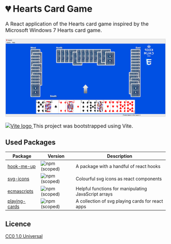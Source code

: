 
#  &#128148; Hearts Card Game


<p style="font-size: 12pt">
A React application of the Hearts card game inspired by the Microsoft Windows 7 Hearts card game. 
</p>


<img  src="public/screenshot.png" alt="Vite logo">



<p style="font-size: 12pt">
  <a href="https://vitejs.dev" target="_blank" rel="noopener noreferrer">
    <img width="50" src="https://vitejs.dev/logo.svg" alt="Vite logo">
  </a>
  This project was bootstrapped using Vite.
</p>

## Used Packages

| Package | Version | Description
|-----------------|-----------------|-----------------|
| [hook-me-up](https://www.npmjs.com/package/@letele/hook-me-up)| ![npm (scoped)](https://img.shields.io/npm/v/%40letele/hook-me-up)| A package with a handful of react hooks|
| [svg-icons](https://letele.github.io/svg-icons-app/)| ![npm (scoped)](https://img.shields.io/npm/v/%40letele/svg-icons)| Colourful svg icons as react components |
| [ecmascripts](https://www.npmjs.com/package/@letele/ecmascripts)| ![npm (scoped)](https://img.shields.io/npm/v/%40letele/ecmascripts)| Helpful functions for manipulating JavaScript arrays |
| [playing-cards](https://www.npmjs.com/package/@letele/playing-cards)| ![npm (scoped)](https://img.shields.io/npm/v/%40letele/playing-cards)| A collection of svg playing cards for react apps |


## Licence

[CC0 1.0 Universal](LICENSE)







